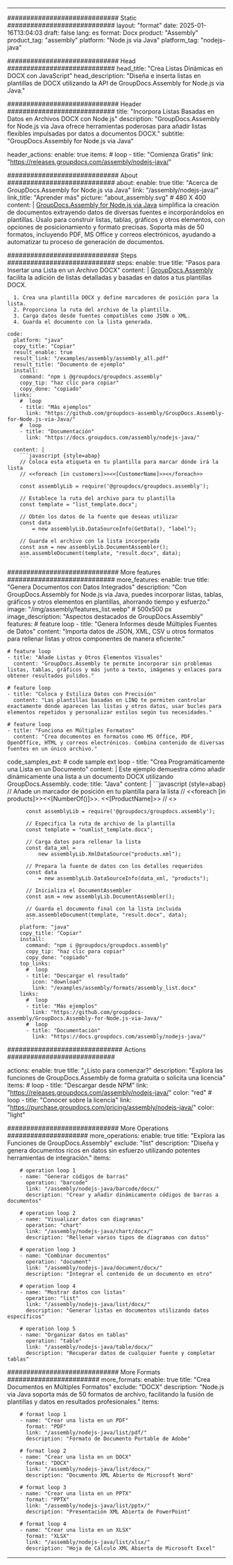 



---
############################# Static ############################
layout: "format"
date:  2025-01-16T13:04:03
draft: false
lang: es
format: Docx
product: "Assembly"
product_tag: "assembly"
platform: "Node.js via Java"
platform_tag: "nodejs-java"

############################# Head ############################
head_title: "Crea Listas Dinámicas en DOCX con JavaScript"
head_description: "Diseña e inserta listas en plantillas de DOCX utilizando la API de GroupDocs.Assembly for Node.js via Java."

############################# Header ############################
title: "Incorpora Listas Basadas en Datos en Archivos DOCX con Node.js" 
description: "GroupDocs.Assembly for Node.js via Java ofrece herramientas poderosas para añadir listas flexibles impulsadas por datos a documentos DOCX."
subtitle: "GroupDocs.Assembly for Node.js via Java" 

header_actions:
  enable: true
  items:
    #  loop
    - title: "Comienza Gratis"
      link: "https://releases.groupdocs.com/assembly/nodejs-java/"
      
############################# About ############################
about:
    enable: true
    title: "Acerca de GroupDocs.Assembly for Node.js via Java"
    link: "/assembly/nodejs-java/"
    link_title: "Aprender más"
    picture: "about_assembly.svg" # 480 X 400
    content: |
       [GroupDocs.Assembly for Node.js via Java](/assembly/nodejs-java/) simplifica la creación de documentos extrayendo datos de diversas fuentes e incorporándolos en plantillas. Úsalo para construir listas, tablas, gráficos y otros elementos, con opciones de posicionamiento y formato precisas. Soporta más de 50 formatos, incluyendo PDF, MS Office y correos electrónicos, ayudando a automatizar tu proceso de generación de documentos.

############################# Steps ############################
steps:
    enable: true
    title: "Pasos para Insertar una Lista en un Archivo DOCX"
    content: |
      [GroupDocs.Assembly](/assembly/nodejs-java/) facilita la adición de listas detalladas y basadas en datos a tus plantillas DOCX.
      
      1. Crea una plantilla DOCX y define marcadores de posición para la lista.
      2. Proporciona la ruta del archivo de la plantilla.
      3. Carga datos desde fuentes compatibles como JSON o XML.
      4. Guarda el documento con la lista generada.
   
    code:
      platform: "java"
      copy_title: "Copiar"
      result_enable: true
      result_link: "/examples/assembly/assembly_all.pdf"
      result_title: "Documento de ejemplo"
      install:
        command: "npm i @groupdocs/groupdocs.assembly"
        copy_tip: "haz clic para copiar"
        copy_done: "copiado"
      links:
        #  loop
        - title: "Más ejemplos"
          link: "https://github.com/groupdocs-assembly/GroupDocs.Assembly-for-Node.js-via-Java/"
        #  loop
        - title: "Documentación"
          link: "https://docs.groupdocs.com/assembly/nodejs-java/"
          
      content: |
        ```javascript {style=abap}
        // Coloca esta etiqueta en tu plantilla para marcar dónde irá la lista
        // <<foreach [in customers]>><<[CustomerName]>><</foreach>>
    
        const assemblyLib = require('@groupdocs/groupdocs.assembly');

        // Establece la ruta del archivo para tu plantilla
        const template = "list_template.docx";

        // Obtén los datos de la fuente que deseas utilizar
        const data 
            = new assemblyLib.DataSourceInfo(GetData(), "label");

        // Guarda el archivo con la lista incorporada
        const asm = new assemblyLib.DocumentAssembler();
        asm.assembleDocument(template, "result.docx", data);
        ```           

############################# More features ############################
more_features:
  enable: true
  title: "Genera Documentos con Datos Integrados"
  description: "Con GroupDocs.Assembly for Node.js via Java, puedes incorporar listas, tablas, gráficos y otros elementos en plantillas, ahorrando tiempo y esfuerzo."
  image: "/img/assembly/features_list.webp" # 500x500 px
  image_description: "Aspectos destacados de GroupDocs.Assembly"
  features:
    # feature loop
    - title: "Genera Informes desde Múltiples Fuentes de Datos"
      content: "Importa datos de JSON, XML, CSV u otros formatos para rellenar listas y otros componentes de manera eficiente."

    # feature loop
    - title: "Añade Listas y Otros Elementos Visuales"
      content: "GroupDocs.Assembly te permite incorporar sin problemas listas, tablas, gráficos y más junto a texto, imágenes y enlaces para obtener resultados pulidos."

    # feature loop
    - title: "Coloca y Estiliza Datos con Precisión"
      content: "Las plantillas basadas en LINQ te permiten controlar exactamente dónde aparecen las listas y otros datos, usar bucles para elementos repetidos y personalizar estilos según tus necesidades."

    # feature loop
    - title: "Funciona en Múltiples Formatos"
      content: "Crea documentos en formatos como MS Office, PDF, OpenOffice, HTML y correos electrónicos. Combina contenido de diversas fuentes en un único archivo."
      
  code_samples_ext:
    # code sample ext loop
    - title: "Crea Programáticamente una Lista en un Documento"
      content: |
        Este ejemplo demuestra cómo añadir dinámicamente una lista a un documento DOCX utilizando GroupDocs.Assembly.
      code:
        title: "Java"
        content: |
          ```javascript {style=abap}
          // Añade un marcador de posición en tu plantilla para la lista
          // <<foreach [in products]>><<[NumberOf()]>>. <<[ProductName]>>
          // <</foreach>>
          
          const assemblyLib = require('@groupdocs/groupdocs.assembly');

          // Especifica la ruta de archivo de la plantilla
          const template = "numlist_template.docx";

          // Carga datos para rellenar la lista
          const data_xml =
              new assemblyLib.XmlDataSource("products.xml");

          // Prepara la fuente de datos con los detalles requeridos
          const data 
              = new assemblyLib.DataSourceInfo(data_xml, "products");

          // Inicializa el DocumentAssembler
          const asm = new assemblyLib.DocumentAssembler();

          // Guarda el documento final con la lista incluida
          asm.assembleDocument(template, "result.docx", data);
          ```
        platform: "java"
        copy_title: "Copiar"
        install:
          command: "npm i @groupdocs/groupdocs.assembly"
          copy_tip: "haz clic para copiar"
          copy_done: "copiado"
        top_links:
          #  loop
          - title: "Descargar el resultado"
            icon: "download"
            link: "/examples/assembly/formats/assembly_list.docx"
        links:
          #  loop
          - title: "Más ejemplos"
            link: "https://github.com/groupdocs-assembly/GroupDocs.Assembly-for-Node.js-via-Java/"
          #  loop
          - title: "Documentación"
            link: "https://docs.groupdocs.com/assembly/nodejs-java/"
            

            


############################## Actions ############################

actions:
  enable: true
  title: "¿Listo para comenzar?"
  description: "Explora las funciones de GroupDocs.Assembly de forma gratuita o solicita una licencia"
  items:
    #  loop
    - title: "Descargar desde NPM"
      link: "https://releases.groupdocs.com/assembly/nodejs-java/"
      color: "red"
        #  loop
    - title: "Conocer sobre la licencia"
      link: "https://purchase.groupdocs.com/pricing/assembly/nodejs-java/"
      color: "light"


############################# More Operations #####################
more_operations:
    enable: true
    title: "Explora las Funciones de GroupDocs.Assembly"
    exclude: "list"
    description: "Diseña y genera documentos ricos en datos sin esfuerzo utilizando potentes herramientas de integración."
    items: 
          
        # operation loop 1
        - name: "Generar códigos de barras"
          operation: "barcode"
          link: "/assembly/nodejs-java/barcode/docx/"
          description: "Crear y añadir dinámicamente códigos de barras a documentos"

        # operation loop 2
        - name: "Visualizar datos con diagramas"
          operation: "chart"
          link: "/assembly/nodejs-java/chart/docx/"
          description: "Rellenar varios tipos de diagramas con datos"

        # operation loop 3
        - name: "Combinar documentos"
          operation: "document"
          link: "/assembly/nodejs-java/document/docx/"
          description: "Integrar el contenido de un documento en otro"

        # operation loop 4
        - name: "Mostrar datos con listas"
          operation: "list"
          link: "/assembly/nodejs-java/list/docx/"
          description: "Generar listas en documentos utilizando datos específicos"

        # operation loop 5
        - name: "Organizar datos en tablas"
          operation: "table"
          link: "/assembly/nodejs-java/table/docx/"
          description: "Recuperar datos de cualquier fuente y completar tablas"
         
          
############################# More Formats ########################
more_formats:
    enable: true
    title: "Crea Documentos en Múltiples Formatos"
    exclude: "DOCX"
    description: "Node.js via Java soporta más de 50 formatos de archivo, facilitando la fusión de plantillas y datos en resultados profesionales."
    items: 
          
        # format loop 1
        - name: "Crear una lista en un PDF"
          format: "PDF"
          link: "/assembly/nodejs-java/list/pdf/"
          description: "Formato de Documento Portable de Adobe"
          
        # format loop 2
        - name: "Crear una lista en un DOCX"
          format: "DOCX"
          link: "/assembly/nodejs-java/list/docx/"
          description: "Documento XML Abierto de Microsoft Word"
          
        # format loop 3
        - name: "Crear una lista en un PPTX"
          format: "PPTX"
          link: "/assembly/nodejs-java/list/pptx/"
          description: "Presentación XML Abierta de PowerPoint"
          
        # format loop 4
        - name: "Crear una lista en un XLSX"
          format: "XLSX"
          link: "/assembly/nodejs-java/list/xlsx/"
          description: "Hoja de Cálculo XML Abierta de Microsoft Excel"


          

---